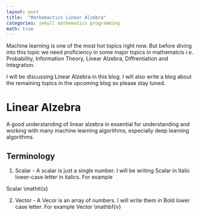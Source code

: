 ```yaml
---
layout: post
title:  "Mathemactics Linear Alzebra"
categories: jekyll mathematics programming
math: true
---
```



Machine learning is one of the most hot topics right now. But before diving into this topic we need proficiency in some major topics in mathematcis i.e. Probability, Information Theory, Linear Alzebra, Diffrentiation and Integration. 

I will be discussing Linear Alzebra in this blog. I will also write a blog about the remaining topics in the upcoming blog so please stay tuned.

# Linear Alzebra
A good understanding of linear alzebra in essential for understanding and working with many machine learning algorithms, especially deep learning algorithms.


## Terminology 
1. Scalar - A scalar is just a single number.
I will be writing Scalar in Italic lower-case letter in italics. For example

Scalar \mathit{s}

2. Vector - A Vecor is an array of numbers.
I will write them in  Bold lower case letter. For example
Vector \mathbf{v} 
